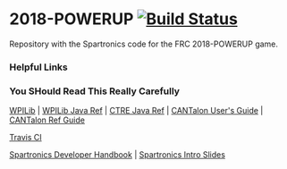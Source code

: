 # 2018-POWERUP [![Build Status](https://travis-ci.org/Spartronics4915/2018-POWERUP.svg?branch=master)](https://travis-ci.org/Spartronics4915/2018-POWERUP)


Repository with the Spartronics code for the FRC 2018-POWERUP game.
### Helpful Links
### You SHould Read This Really Carefully

[WPILib](http://wpilib.screenstepslive.com/s/4485) | 
[WPILib Java Ref](http://first.wpi.edu/FRC/roborio/release/docs/java) |
[CTRE Java Ref](http://www.ctr-electronics.com/downloads/api/java/html/index.html) | 
[CANTalon User's Guide](http://www.ctr-electronics.com/Talon%20SRX%20User's%20Guide.pdf) | 
[CANTalon Ref Guide](http://www.ctr-electronics.com/Talon%20SRX%20Software%20Reference%20Manual.pdf)

[Travis CI](https://travis-ci.org/Spartronics4915/2018-POWERUP)

[Spartronics Developer Handbook](https://binnur.gitbooks.io/spartronics-developers-handbook/content/) | 
[Spartronics Intro Slides](https://docs.google.com/presentation/d/1ZiMBC9y3xrwFk1akdaiV_BMLLS6EyY6BSfiTRQo1KlM/edit#slide=id.g190898ba99_1_437)

